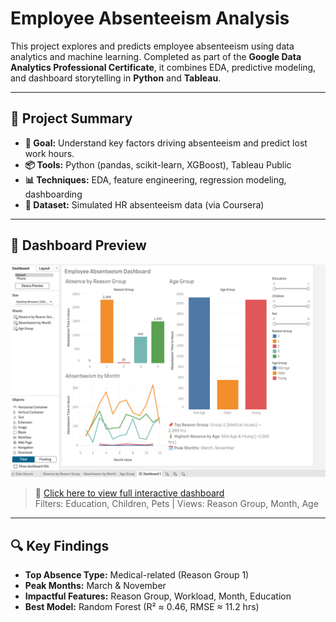 # Employee Absenteeism Analysis

This project explores and predicts employee absenteeism using data analytics and machine learning. Completed as part of the **Google Data Analytics Professional Certificate**, it combines EDA, predictive modeling, and dashboard storytelling in **Python** and **Tableau**.

---

## 🧩 Project Summary

- **🎯 Goal:** Understand key factors driving absenteeism and predict lost work hours.
- **📦 Tools:** Python (pandas, scikit-learn, XGBoost), Tableau Public
- **📊 Techniques:** EDA, feature engineering, regression modeling, dashboarding
- **📁 Dataset:** Simulated HR absenteeism data (via Coursera)

---

## 📸 Dashboard Preview

![Dashboard Preview](images/dashboard_preview.png)

> 📍 [Click here to view full interactive dashboard](https://public.tableau.com/views/EmployeeAbsenteeismAnalysisDashboard/Dashboard1?:language=en-GB&:sid=&:redirect=auth&:display_count=n&:origin=viz_share_link)  
> Filters: Education, Children, Pets | Views: Reason Group, Month, Age

---

## 🔍 Key Findings

- **Top Absence Type:** Medical-related (Reason Group 1)
- **Peak Months:** March & November
- **Impactful Features:** Reason Group, Workload, Month, Education
- **Best Model:** Random Forest (R² ≈ 0.46, RMSE ≈ 11.2 hrs)
